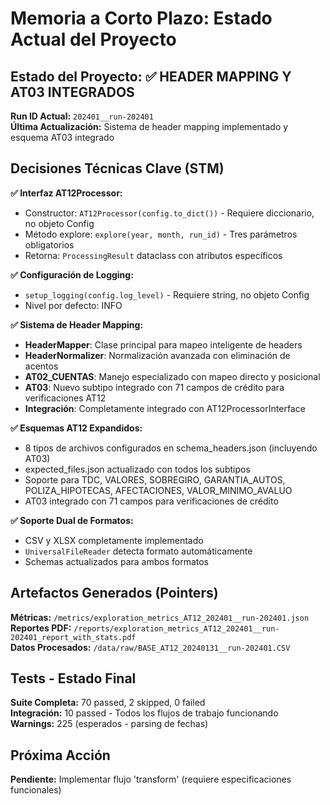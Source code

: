 # Memoria a Corto Plazo: Estado Actual del Proyecto

## Estado del Proyecto: ✅ HEADER MAPPING Y AT03 INTEGRADOS

**Run ID Actual:** `202401__run-202401`  
**Última Actualización:** Sistema de header mapping implementado y esquema AT03 integrado

## Decisiones Técnicas Clave (STM)

**✅ Interfaz AT12Processor:**
- Constructor: `AT12Processor(config.to_dict())` - Requiere diccionario, no objeto Config
- Método explore: `explore(year, month, run_id)` - Tres parámetros obligatorios
- Retorna: `ProcessingResult` dataclass con atributos específicos

**✅ Configuración de Logging:**
- `setup_logging(config.log_level)` - Requiere string, no objeto Config
- Nivel por defecto: INFO

**✅ Sistema de Header Mapping:**
- **HeaderMapper**: Clase principal para mapeo inteligente de headers
- **HeaderNormalizer**: Normalización avanzada con eliminación de acentos
- **AT02_CUENTAS**: Manejo especializado con mapeo directo y posicional
- **AT03**: Nuevo subtipo integrado con 71 campos de crédito para verificaciones AT12
- **Integración**: Completamente integrado con AT12ProcessorInterface

**✅ Esquemas AT12 Expandidos:**
- 8 tipos de archivos configurados en schema_headers.json (incluyendo AT03)
- expected_files.json actualizado con todos los subtipos
- Soporte para TDC, VALORES, SOBREGIRO, GARANTIA_AUTOS, POLIZA_HIPOTECAS, AFECTACIONES, VALOR_MINIMO_AVALUO
- AT03 integrado con 71 campos para verificaciones de crédito

**✅ Soporte Dual de Formatos:**
- CSV y XLSX completamente implementado
- `UniversalFileReader` detecta formato automáticamente
- Schemas actualizados para ambos formatos

## Artefactos Generados (Pointers)

**Métricas:** `/metrics/exploration_metrics_AT12_202401__run-202401.json`  
**Reportes PDF:** `/reports/exploration_metrics_AT12_202401__run-202401_report_with_stats.pdf`  
**Datos Procesados:** `/data/raw/BASE_AT12_20240131__run-202401.CSV`

## Tests - Estado Final

**Suite Completa:** 70 passed, 2 skipped, 0 failed  
**Integración:** 10 passed - Todos los flujos de trabajo funcionando  
**Warnings:** 225 (esperados - parsing de fechas)

## Próxima Acción

**Pendiente:** Implementar flujo 'transform' (requiere especificaciones funcionales)